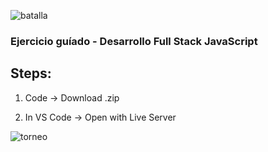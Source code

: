 ![batalla](https://user-images.githubusercontent.com/68760595/134093548-660a8355-2381-4866-b4d0-022d49e014d7.png)

### Ejercicio guíado - Desarrollo Full Stack JavaScript

## Steps:

1. Code -> Download .zip

2. In VS Code -> Open with Live Server

![torneo](https://user-images.githubusercontent.com/68760595/134099530-44dc9b7d-83a5-45ce-b9fd-4bac31762ff3.png)
